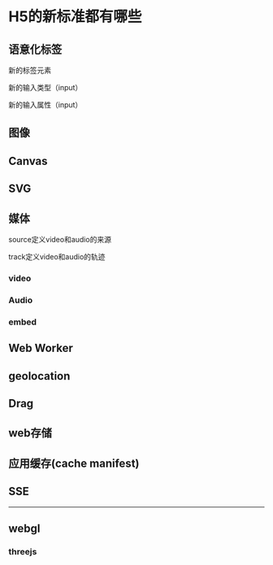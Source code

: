 # H5的新标准都有哪些

## 语意化标签

新的标签元素

新的输入类型（input）

新的输入属性（input）

## 图像

## Canvas

## SVG

## 媒体

source定义video和audio的来源

track定义video和audio的轨迹

### video

### Audio

### embed

## Web Worker

## geolocation

## Drag

## web存储

## 应用缓存(**cache manifest**)

## SSE

---

## webgl

### threejs



